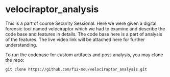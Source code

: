 # velociraptor_analysis
This is a part of course Security Sessional. Here we were given a digital forensic tool named velociraptor which we had to examine and describe the code base and features in details. The code base here is a part of analysis of the features. The live video link will be attached here for further understanding. 


To run the codebase for custom artifacts and post-analysis, you may clone the repo:
```markdown
git clone https://github.com/f12-mou/velociraptor_analysis.git

